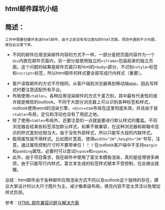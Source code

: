 ## html邮件踩坑小结

## 简述：
    工作中需要创建并发送html邮件，由于之前没有写过类似的html页面，项目中遇到不少问题，故在此记录下来。


* 不同的邮件应用渲染邮件内容的方式不一样，一部分是把页面内容作为一个`div`内嵌在邮件页面内，另一部分是使用独立的`<iframe>`包装起来的独立页面。这个问题的结果是邮件页面只有html的`<body>`部分，不识别`<style>`标签和`<script>`标签，所以html邮件的样式要全部写成行内样式（重要）。
<!--more-->

* 客户读取邮件的方式不尽相同，从客户端到浏览器再到移动端app，因此写样式时要注意适配所有平台。
* 布局使用`<table>`。各种应用渲染邮件的方式千差万别，其中最有代表性的或许就是微软的outlook。不同于大部分浏览器上可以识别各种标签和样式，outlook使用word的渲染引擎，`<div>`+css布局在这里彻底失效，并且由于是`<table>`布局，定位和浮动也没有了用武之地。
* 除了使用`<table>`布局外，还要注意的一点就是要进行默认样式的覆盖。不同浏览器会给某些标签添加默认样式，如果不做兼容，在这种浏览器和邮箱中显示的样式差别也相当大。由于没有外部样式，所以只能写大段的内联样式。
* 能用属性就不用样式。比如图片宽高，使用`width="20";height="30"`书写，注意，通过属性控制尺寸时不要带单位！！！在outlook客户端中不支持`margin`和`padding`属性。必要时可以尝试`hspace`和`vspace`。
* 此外，由于项目需求，我在邮件中使用了富文本模板渲染，真的是徒增很多麻烦，由于只能写行内样式，富文本生成的标签样式根本不受控制，在此做出提醒。

总结：html邮件由于各种邮件应用渲染方式不同以及outlook这个独特的存在，建议大家设计时以大尺寸图片为主，减少像素级布局，填充内容不宜太灵活以免增加样式负担。

参考：[HTML 邮件兼容问题与解决方案](https://segmentfault.com/a/1190000008864116)


    
    
    
    